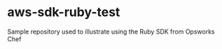 aws-sdk-ruby-test
===============

Sample repository used to illustrate using the Ruby SDK from Opsworks Chef
